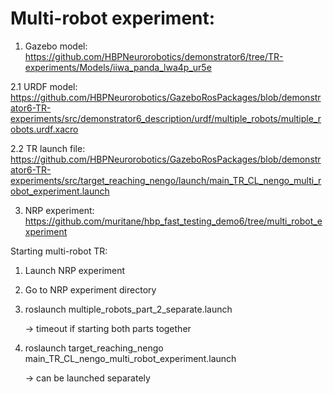 # Multi-robot experiment:
1. Gazebo model: https://github.com/HBPNeurorobotics/demonstrator6/tree/TR-experiments/Models/iiwa_panda_lwa4p_ur5e

2.1 URDF model: https://github.com/HBPNeurorobotics/GazeboRosPackages/blob/demonstrator6-TR-experiments/src/demonstrator6_description/urdf/multiple_robots/multiple_robots.urdf.xacro

2.2 TR launch file: https://github.com/HBPNeurorobotics/GazeboRosPackages/blob/demonstrator6-TR-experiments/src/target_reaching_nengo/launch/main_TR_CL_nengo_multi_robot_experiment.launch

3. NRP experiment: https://github.com/muritane/hbp_fast_testing_demo6/tree/multi_robot_experiment

Starting multi-robot TR:
1. Launch NRP experiment
2. Go to NRP experiment directory
3. roslaunch multiple_robots_part_2_separate.launch

    -> timeout if starting both parts together
4. roslaunch target_reaching_nengo main_TR_CL_nengo_multi_robot_experiment.launch

    -> can be launched separately
